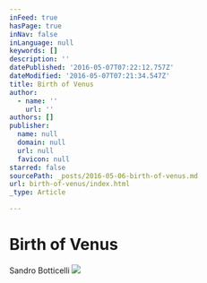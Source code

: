 ```yaml
---
inFeed: true
hasPage: true
inNav: false
inLanguage: null
keywords: []
description: ''
datePublished: '2016-05-07T07:22:12.757Z'
dateModified: '2016-05-07T07:21:34.547Z'
title: Birth of Venus
author:
  - name: ''
    url: ''
authors: []
publisher:
  name: null
  domain: null
  url: null
  favicon: null
starred: false
sourcePath: _posts/2016-05-06-birth-of-venus.md
url: birth-of-venus/index.html
_type: Article

---
```

# Birth of Venus

Sandro Botticelli
![](https://s3-us-west-2.amazonaws.com/the-grid-img/p/96c878ed3db4f3b781450d3680c67270c0e25dce.jpg)